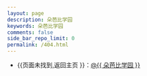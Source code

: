 ```yaml
---
layout: page
description: 朵芭比学园
keywords: 朵芭比学园
comments: false
side_bar_repo_limit: 0
permalink: /404.html
---
```


<ul>
<li>{{页面未找到,返回主页 }}：<a href="{{ duobab.github.io }}" target="_blank">@{{ 朵芭比学园 }}</a></li>
</ul>
